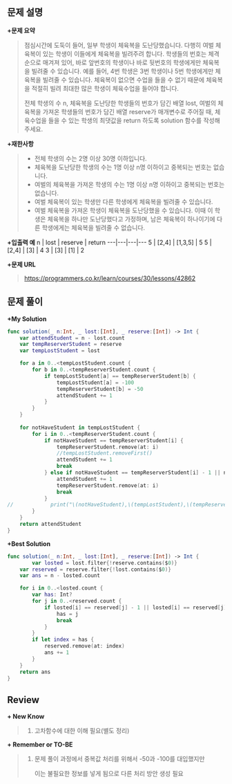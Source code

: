 문제 설명
--------

**\+문제 요약**
> 점심시간에 도둑이 들어, 일부 학생이 체육복을 도난당했습니다. 다행히 여벌 체육복이 있는 학생이 이들에게 체육복을 빌려주려 합니다. 학생들의 번호는 체격 순으로 매겨져 있어, 바로 앞번호의 학생이나 바로 뒷번호의 학생에게만 체육복을 빌려줄 수 있습니다. 예를 들어, 4번 학생은 3번 학생이나 5번 학생에게만 체육복을 빌려줄 수 있습니다. 체육복이 없으면 수업을 들을 수 없기 때문에 체육복을 적절히 빌려 최대한 많은 학생이 체육수업을 들어야 합니다.
> 
> 전체 학생의 수 n, 체육복을 도난당한 학생들의 번호가 담긴 배열 lost, 여벌의 체육복을 가져온 학생들의 번호가 담긴 배열 reserve가 매개변수로 주어질 때, 체육수업을 들을 수 있는 학생의 최댓값을 return 하도록 solution 함수를 작성해주세요.

**\+재한사항**
> - 전체 학생의 수는 2명 이상 30명 이하입니다.
> - 체육복을 도난당한 학생의 수는 1명 이상 n명 이하이고 중복되는 번호는 없습니다.
> - 여벌의 체육복을 가져온 학생의 수는 1명 이상 n명 이하이고 중복되는 번호는 없습니다.
> - 여벌 체육복이 있는 학생만 다른 학생에게 체육복을 빌려줄 수 있습니다.
> - 여벌 체육복을 가져온 학생이 체육복을 도난당했을 수 있습니다. 이때 이 학생은 체육복을 하나만 도난당했다고 가정하며, 남은 체육복이 하나이기에 다른 학생에게는 체육복을 빌려줄 수 없습니다.

**\+입출력 예**
n | lost | reserve | return 
---|---|---|---
5 | [2,4] | [1,3,5] | 5
5 | [2,4] | [3] | 4
3 | [3] | [1] | 2

**\+문제 URL**
>https://programmers.co.kr/learn/courses/30/lessons/42862



문제 풀이
---------

**\+My Solution**

```swift
func solution(_ n:Int, _ lost:[Int], _ reserve:[Int]) -> Int {
    var attendStudent = n - lost.count
    var tempReserverStudent = reserve
    var tempLostStudent = lost

    for a in 0..<tempLostStudent.count {
        for b in 0..<tempReserverStudent.count {
            if tempLostStudent[a] == tempReserverStudent[b] {
                tempLostStudent[a] = -100
                tempReserverStudent[b] = -50
                attendStudent += 1
            }
        }
    }
    
    for notHaveStudent in tempLostStudent {
        for i in 0..<tempReserverStudent.count {
            if notHaveStudent == tempReserverStudent[i] {
                tempReserverStudent.remove(at: i)
                //tempLostStudent.removeFirst()
                attendStudent += 1
                break
            } else if notHaveStudent == tempReserverStudent[i] - 1 || notHaveStudent == tempReserverStudent[i] + 1 {
                attendStudent += 1
                tempReserverStudent.remove(at: i)
                break
            }
//            print("\(notHaveStudent),\(tempLostStudent),\(tempReserverStudent)")
        }
    }
    return attendStudent
}
```

**\+Best Solution**
```swift
func solution(_ n:Int, _ lost:[Int], _ reserve:[Int]) -> Int {    
		var losted = lost.filter{!reserve.contains($0)}
    var reserved = reserve.filter{!lost.contains($0)}
    var ans = n - losted.count

    for i in 0..<losted.count {
        var has: Int?
        for j in 0..<reserved.count {
            if losted[i] == reserved[j] - 1 || losted[i] == reserved[j] + 1 {
                has = j
                break
            }
        }
        if let index = has {
            reserved.remove(at: index)
            ans += 1
        }
    }
    return ans
}
```

Review
-----------------
**\+ New Know**
> 1. 고차함수에 대한 이해 필요(별도 정리)
> 

**\+ Remember or TO-BE**
> 1. 문제 풀이 과정에서 중복값 처리를 위해서 -50과 -100를 대입했지만
> 
>    이는 불필요한 정보를 넣게 됨으로 다른 처리 방안 생성 필요
